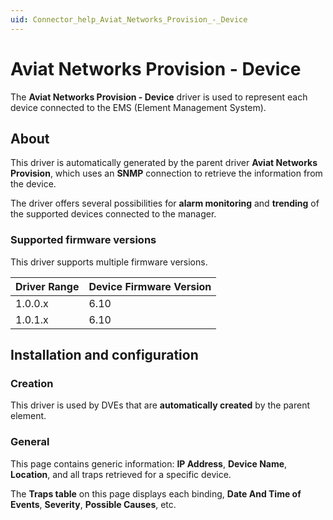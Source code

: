 ```yaml
---
uid: Connector_help_Aviat_Networks_Provision_-_Device
---
```


# Aviat Networks Provision - Device

The **Aviat Networks Provision - Device** driver is used to represent each device connected to the EMS (Element Management System).

## About

This driver is automatically generated by the parent driver **Aviat Networks Provision**, which uses an **SNMP** connection to retrieve the information from the device.

The driver offers several possibilities for **alarm monitoring** and **trending** of the supported devices connected to the manager.

### Supported firmware versions

This driver supports multiple firmware versions.

| **Driver Range** | **Device Firmware Version** |
|------------------|-----------------------------|
| 1.0.0.x          | 6.10                        |
| 1.0.1.x          | 6.10                        |

## Installation and configuration

### Creation

This driver is used by DVEs that are **automatically created** by the parent element.

### General

This page contains generic information: **IP Address**, **Device Name**, **Location**, and all traps retrieved for a specific device.

The **Traps table** on this page displays each binding, **Date And Time of Events**, **Severity**, **Possible Causes**, etc.
